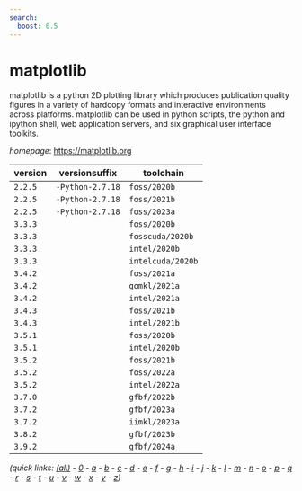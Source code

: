 ```yaml
---
search:
  boost: 0.5
---
```

# matplotlib

matplotlib is a python 2D plotting library which produces publication quality figures in a variety of  hardcopy formats and interactive environments across platforms. matplotlib can be used in python scripts, the python  and ipython shell, web application servers, and six graphical user interface toolkits.

*homepage*: <https://matplotlib.org>

version | versionsuffix | toolchain
--------|---------------|----------
``2.2.5`` | ``-Python-2.7.18`` | ``foss/2020b``
``2.2.5`` | ``-Python-2.7.18`` | ``foss/2021b``
``2.2.5`` | ``-Python-2.7.18`` | ``foss/2023a``
``3.3.3`` |  | ``foss/2020b``
``3.3.3`` |  | ``fosscuda/2020b``
``3.3.3`` |  | ``intel/2020b``
``3.3.3`` |  | ``intelcuda/2020b``
``3.4.2`` |  | ``foss/2021a``
``3.4.2`` |  | ``gomkl/2021a``
``3.4.2`` |  | ``intel/2021a``
``3.4.3`` |  | ``foss/2021b``
``3.4.3`` |  | ``intel/2021b``
``3.5.1`` |  | ``foss/2020b``
``3.5.1`` |  | ``intel/2020b``
``3.5.2`` |  | ``foss/2021b``
``3.5.2`` |  | ``foss/2022a``
``3.5.2`` |  | ``intel/2022a``
``3.7.0`` |  | ``gfbf/2022b``
``3.7.2`` |  | ``gfbf/2023a``
``3.7.2`` |  | ``iimkl/2023a``
``3.8.2`` |  | ``gfbf/2023b``
``3.9.2`` |  | ``gfbf/2024a``


*(quick links: [(all)](../index.md) - [0](../0/index.md) - [a](../a/index.md) - [b](../b/index.md) - [c](../c/index.md) - [d](../d/index.md) - [e](../e/index.md) - [f](../f/index.md) - [g](../g/index.md) - [h](../h/index.md) - [i](../i/index.md) - [j](../j/index.md) - [k](../k/index.md) - [l](../l/index.md) - [m](../m/index.md) - [n](../n/index.md) - [o](../o/index.md) - [p](../p/index.md) - [q](../q/index.md) - [r](../r/index.md) - [s](../s/index.md) - [t](../t/index.md) - [u](../u/index.md) - [v](../v/index.md) - [w](../w/index.md) - [x](../x/index.md) - [y](../y/index.md) - [z](../z/index.md))*

